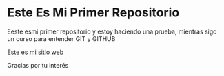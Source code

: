# Este Es Mi Primer Repositorio

Eeste esmi primer repositorio y estoy haciendo una prueba, mientras sigo un curso para entender GIT y GITHUB

[Este es mi sitio web](htts://www.pipechavez.me)

Gracias por tu interés

